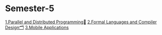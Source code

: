 # Semester-5

[1.Parallel and Distributed Programming🧬]()
[2.Formal Languages and Compiler Design🗂]()
[3.Mobile Applications]()
